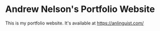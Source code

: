 # Andrew Nelson's Portfolio Website

This is my portfolio website. It's available at https://anlinguist.com/